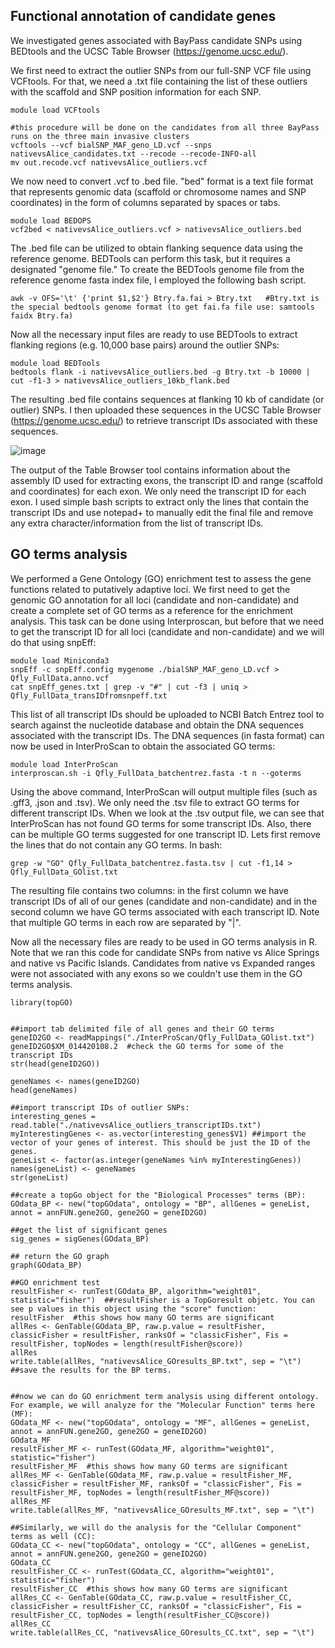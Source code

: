 ## Functional annotation of candidate genes
We investigated genes associated with BayPass candidate SNPs using BEDtools and the UCSC Table Browser (https://genome.ucsc.edu/).

We first need to extract the outlier SNPs from our full-SNP VCF file using VCFtools. For that, we need a .txt file containing the list of these outliers with the scaffold and SNP position information for each SNP. 

```
module load VCFtools

#this procedure will be done on the candidates from all three BayPass runs on the three main invasive clusters
vcftools --vcf bialSNP_MAF_geno_LD.vcf --snps nativevsAlice_candidates.txt --recode --recode-INFO-all
mv out.recode.vcf nativevsAlice_outliers.vcf
```

We now need to convert .vcf to .bed file. "bed" format is a text file format that represents genomic data (scaffold or chromosome names and SNP coordinates) in the form of columns separated by spaces or tabs.

```
module load BEDOPS
vcf2bed < nativevsAlice_outliers.vcf > nativevsAlice_outliers.bed
```

The .bed file can be utilized to obtain flanking sequence data using the reference genome. BEDTools can perform this task, but it requires a designated "genome file." To create the BEDTools genome file from the reference genome fasta index file, I employed the following bash script.
```
awk -v OFS='\t' {'print $1,$2'} Btry.fa.fai > Btry.txt   #Btry.txt is the special bedtools genome format (to get fai.fa file use: samtools faidx Btry.fa)
```

Now all the necessary input files are ready to use BEDTools to extract flanking regions (e.g. 10,000 base pairs) around the outlier SNPs:
```
module load BEDTools
bedtools flank -i nativevsAlice_outliers.bed -g Btry.txt -b 10000 | cut -f1-3 > nativevsAlice_outliers_10kb_flank.bed
```

The resulting .bed file contains sequences at flanking 10 kb of candidate (or outlier) SNPs. I then uploaded these sequences in the UCSC Table Browser (https://genome.ucsc.edu/) to retrieve transcript IDs associated with these sequences.


![image](https://user-images.githubusercontent.com/13001264/217693489-964b35aa-6460-447c-9161-b2d80260b7b9.png)

The output of the Table Browser tool contains information about the assembly ID used for extracting exons, the transcript ID and range (scaffold and coordinates) for each exon. We only need the transcript ID for each exon. I used simple bash scripts to extract only the lines that contain the transcript IDs and use notepad+ to manually edit the final file and remove any extra character/information from the list of transcript IDs.


## GO terms analysis
We performed a Gene Ontology (GO) enrichment test to assess the gene functions related to putatively adaptive loci. We first need to get the genomic GO annotation for all loci (candidate and non-candidate) and create a complete set of GO terms as a reference for the enrichment analysis. This task can be done using Interproscan, but before that we need to get the transcript ID for all loci (candidate and non-candidate) and we will do that using snpEff:

```
module load Miniconda3
snpEff -c snpEff.config mygenome ./bialSNP_MAF_geno_LD.vcf > Qfly_FullData.anno.vcf
cat snpEff_genes.txt | grep -v "#" | cut -f3 | uniq > Qfly_FullData_transIDfromsnpeff.txt
```
This list of all transcript IDs should be uploaded to NCBI Batch Entrez tool to search against the nucleotide database and obtain the DNA sequences associated with the transcript IDs. The DNA sequences (in fasta format) can now be used in InterProScan to obtain the associated GO terms:

```
module load InterProScan
interproscan.sh -i Qfly_FullData_batchentrez.fasta -t n --goterms
```

Using the above command, InterProScan will output multiple files (such as .gff3, .json and .tsv). We only need the .tsv file to extract GO terms for different transcript IDs. When we look at the .tsv output file, we can see that InterProScan has not found GO terms for some transcript IDs. Also, there can be multiple GO terms suggested for one transcript ID. Lets first remove the lines that do not contain any GO terms. In bash:

```
grep -w "GO" Qfly_FullData_batchentrez.fasta.tsv | cut -f1,14 > Qfly_FullData_GOlist.txt 
```

The resulting file contains two columns: in the first column we have transcript IDs of all of our genes (candidate and non-candidate) and in the second column we have GO terms associated with each transcript ID. Note that multiple GO terms in each row are separated by "|".

Now all the necessary files are ready to be used in GO terms analysis in R. Note that we ran this code for candidate SNPs from native vs Alice Springs and native vs Pacific Islands. Candidates from native vs Expanded ranges were not associated with any exons so we couldn't use them in the GO terms analysis.

```
library(topGO)


##import tab delimited file of all genes and their GO terms
geneID2GO <- readMappings("./InterProScan/Qfly_FullData_GOlist.txt")  
geneID2GO$XM_014420108.2  #check the GO terms for some of the transcript IDs
str(head(geneID2GO))

geneNames <- names(geneID2GO)
head(geneNames)

##import transcript IDs of outlier SNPs:
interesting_genes = read.table("./nativevsAlice_outliers_transcriptIDs.txt")
myInterestingGenes <- as.vector(interesting_genes$V1) ##import the vector of your genes of interest. This should be just the ID of the genes.
geneList <- factor(as.integer(geneNames %in% myInterestingGenes))
names(geneList) <- geneNames
str(geneList)

##create a topGo object for the "Biological Processes" terms (BP):
GOdata_BP <- new("topGOdata", ontology = "BP", allGenes = geneList, annot = annFUN.gene2GO, gene2GO = geneID2GO) 

##get the list of significant genes
sig_genes = sigGenes(GOdata_BP) 

## return the GO graph
graph(GOdata_BP)

##GO enrichment test
resultFisher <- runTest(GOdata_BP, algorithm="weight01", statistic="fisher")  ##resultFisher is a TopGoresult objetc. You can see p values in this object using the "score" function: 
resultFisher  #this shows how many GO terms are significant
allRes <- GenTable(GOdata_BP, raw.p.value = resultFisher, classicFisher = resultFisher, ranksOf = "classicFisher", Fis = resultFisher, topNodes = length(resultFisher@score)) 
allRes
write.table(allRes, "nativevsAlice_GOresults_BP.txt", sep = "\t")  ##save the results for the BP terms.


##now we can do GO enrichment term analysis using different ontology. For example, we will analyze for the "Molecular Function" terms here (MF):
GOdata_MF <- new("topGOdata", ontology = "MF", allGenes = geneList, annot = annFUN.gene2GO, gene2GO = geneID2GO)
GOdata_MF
resultFisher_MF <- runTest(GOdata_MF, algorithm="weight01", statistic="fisher")
resultFisher_MF  #this shows how many GO terms are significant
allRes_MF <- GenTable(GOdata_MF, raw.p.value = resultFisher_MF, classicFisher = resultFisher_MF, ranksOf = "classicFisher", Fis = resultFisher_MF, topNodes = length(resultFisher_MF@score)) 
allRes_MF
write.table(allRes_MF, "nativevsAlice_GOresults_MF.txt", sep = "\t")

##Similarly, we will do the analysis for the "Cellular Component" terms as well (CC):
GOdata_CC <- new("topGOdata", ontology = "CC", allGenes = geneList, annot = annFUN.gene2GO, gene2GO = geneID2GO)
GOdata_CC
resultFisher_CC <- runTest(GOdata_CC, algorithm="weight01", statistic="fisher")
resultFisher_CC  #this shows how many GO terms are significant
allRes_CC <- GenTable(GOdata_CC, raw.p.value = resultFisher_CC, classicFisher = resultFisher_CC, ranksOf = "classicFisher", Fis = resultFisher_CC, topNodes = length(resultFisher_CC@score)) 
allRes_CC
write.table(allRes_CC, "nativevsAlice_GOresults_CC.txt", sep = "\t")
```
